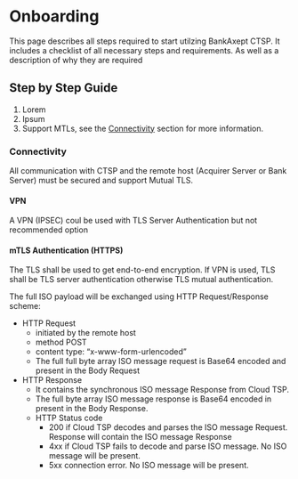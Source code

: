 # Onboarding

This page describes all steps required to start utilzing BankAxept CTSP. It includes a checklist of all necessary steps and requirements.
As well as a description of why they are required

## Step by Step Guide

1. Lorem
2. Ipsum
3. Support MTLs, see the [Connectivity](#Connectivity) section for more information.

### Connectivity

All communication with CTSP and the remote host (Acquirer Server or Bank Server) must be secured and support Mutual TLS.

#### VPN
A VPN (IPSEC) coul be used with TLS Server Authentication but not recommended option

#### mTLS Authentication (HTTPS)

The TLS shall be used to get end-to-end encryption.
If VPN is used, TLS shall be TLS server authentication otherwise TLS mutual authentication.

The full ISO payload will be exchanged using HTTP Request/Response scheme:
* HTTP Request
  * initiated by the remote host
  * method POST
  * content type: “x-www-form-urlencoded”
  * The full full byte array ISO message request is Base64 encoded and present in the Body Request
* HTTP Response
  * It contains the synchronous ISO message Response from Cloud TSP.
  * The full byte array ISO message response is Base64 encoded in present in the Body Response.
  * HTTP Status code
    * 200 if Cloud TSP decodes and parses the ISO message Request. Response will contain the ISO message Response
    * 4xx if Cloud TSP fails to decode and parse ISO message. No ISO message will be present.
    * 5xx connection error. No ISO message will be present.
